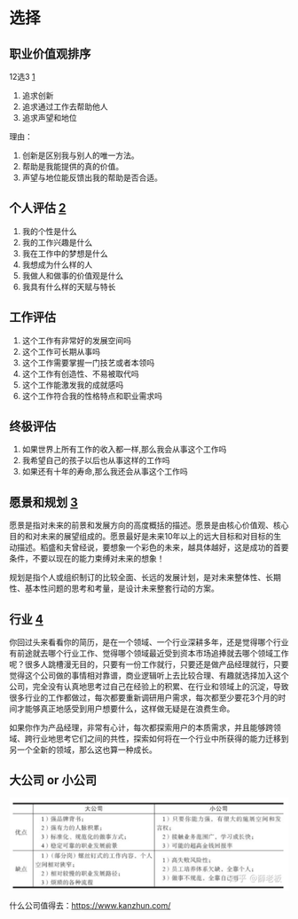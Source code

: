 # 选择

## 职业价值观排序

12选3 [1]

1. 追求创新
1. 追求通过工作去帮助他人
1. 追求声望和地位

理由：

1. 创新是区别我与别人的唯一方法。
1. 帮助是我能提供的真的价值。
1. 声望与地位能反馈出我的帮助是否合适。

## 个人评估 [2]

1. 我的个性是什么
1. 我的工作兴趣是什么
1. 我在工作中的梦想是什么
1. 我想成为什么样的人
1. 我做人和做事的价值观是什么
1. 我具有什么样的天赋与特长

## 工作评估

1. 这个工作有非常好的发展空间吗
1. 这个工作可长期从事吗
1. 这个工作需要掌握一门技艺或者本领吗
1. 这个工作有创造性、不易被取代吗
1. 这个工作能激发我的成就感吗
1. 这个工作符合我的性格特点和职业需求吗

## 终极评估

1. 如果世界上所有工作的收入都一样,那么我会从事这个工作吗
1. 我希望自己的孩子以后也从事这样的工作吗
1. 如果还有十年的寿命,那么我还会从事这个工作吗

## 愿景和规划 [3]

愿景是指对未来的前景和发展方向的高度概括的描述。愿景是由核心价值观、核心目的和对未来的展望组成的。愿景最好是未来10年以上的远大目标和对目标的生动描述。稻盛和夫曾经说，要想象一个彩色的未来，越具体越好，这是成功的首要条件，不要以现在的能力束缚对未来的想象！

规划是指个人或组织制订的比较全面、长远的发展计划，是对未来整体性、长期性、基本性问题的思考和考量，是设计未来整套行动的方案。

## 行业 [4]

你回过头来看看你的简历，是在一个领域、一个行业深耕多年，还是觉得哪个行业有前途就去哪个行业工作、觉得哪个领域最近受到资本市场追捧就去哪个领域工作呢？很多人跳槽漫无目的，只要有一份工作就行，只要还是做产品经理就行，只要觉得这个公司做的事情相对靠谱，商业逻辑听上去比较合理、有趣就选择加入这个公司，完全没有认真地思考过自己在经验上的积累、在行业和领域上的沉淀，导致很多行业的工作都做过，每次都要重新调研用户需求，每次都至少要花3个月的时间才能够真正地感受到用户想要什么，这样做无疑是在浪费生命。

如果你作为产品经理，非常有心计，每次都探索用户的本质需求，并且能够跨领域、跨行业地思考它们之间的共性，探索如何将在一个行业中所获得的能力迁移到另一个全新的领域，那么这也算一种成长。

## 大公司 or 小公司

![大公司\小公司的优缺点](../img/company_vs.png)

什么公司值得去：https://www.kanzhun.com/

[1]: https://weread.qq.com/web/reader/46532b707210fc4f465d044k8f132430178f14e45fce0f7
[2]: https://weread.qq.com/web/reader/46532b707210fc4f465d044kd3d322001ad3d9446802347
[3]: https://weread.qq.com/web/reader/46532b707210fc4f465d044kc7432af0210c74d97b01b1c
[4]: https://weread.qq.com/web/reader/46532b707210fc4f465d044k6f4322302126f4922f45dec
